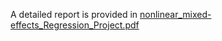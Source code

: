 A detailed report is provided in [nonlinear_mixed-effects_Regression_Project.pdf](https://github.com/thomastskng/Stats-Project/blob/master/Nonlinear-Regressions-and-mixed-effects-models/report3/nonlinear_mixed-effects_Regression_Project.pdf)



